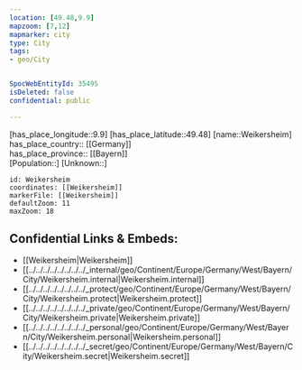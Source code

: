 ```yaml
---
location: [49.48,9.9] 
mapzoom: [7,12] 
mapmarker: city 
type: City
tags:
- geo/City


SpocWebEntityId: 35495
isDeleted: false
confidential: public

---
```

[has_place_longitude::9.9] 
[has_place_latitude::49.48] 
[name::Weikersheim] 
has_place_country:: [[Germany]]  
has_place_province:: [[Bayern]]  
[Population::] 
[Unknown::] 


```leaflet
id: Weikersheim
coordinates: [[Weikersheim]] 
markerFile: [[Weikersheim]] 
defaultZoom: 11 
maxZoom: 18
```


## Confidential Links & Embeds: 
- [[Weikersheim|Weikersheim]]  
- [[../../../../../../../../_internal/geo/Continent/Europe/Germany/West/Bayern/City/Weikersheim.internal|Weikersheim.internal]] 
- [[../../../../../../../../_protect/geo/Continent/Europe/Germany/West/Bayern/City/Weikersheim.protect|Weikersheim.protect]] 
- [[../../../../../../../../_private/geo/Continent/Europe/Germany/West/Bayern/City/Weikersheim.private|Weikersheim.private]] 
- [[../../../../../../../../_personal/geo/Continent/Europe/Germany/West/Bayern/City/Weikersheim.personal|Weikersheim.personal]] 
- [[../../../../../../../../_secret/geo/Continent/Europe/Germany/West/Bayern/City/Weikersheim.secret|Weikersheim.secret]] 
